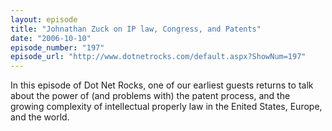 ```yaml
---
layout: episode
title: "Johnathan Zuck on IP law, Congress, and Patents"
date: "2006-10-10"
episode_number: "197"
episode_url: "http://www.dotnetrocks.com/default.aspx?ShowNum=197"
---
```


In this episode of Dot Net Rocks, one of our earliest guests returns to talk about the power of (and problems with) the patent process, and the growing complexity of intellectual properly law in the Enited States, Europe, and the world.
